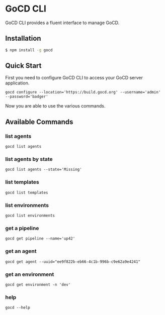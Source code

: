 # GoCD CLI

GoCD CLI provides a fluent interface to manage GoCD.

## Installation

```bash
$ npm install -g gocd
```

## Quick Start

First you need to configure GoCD CLI to access your GoCD server application.
```
gocd configure --location='https://build.gocd.org' --username='admin' --password='badger'
```

Now you are able to use the various commands.

## Available Commands

### list agents
```
gocd list agents
```

### list agents by state
```
gocd list agents --state='Missing'
```

### list templates
```
gocd list templates
```

### list environments
```
gocd list environments
```

### get a pipeline  
```
gocd get pipeline --name='up42' 
```

### get an agent  
```
gocd get agent --uuid="ee9f822b-eb66-4c1b-996b-c9e62a9e4241" 
```

### get an environment  
```
gocd get environment -n 'dev' 
```

### help
```
gocd --help
```